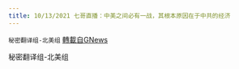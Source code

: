 ```yaml
---
title: 10/13/2021 七哥直播：中美之间必有一战，其根本原因在于中共的经济
---
```

`秘密翻译组-北美组` [轉載自GNews](https://gnews.org/zh-hans/1592205/)

秘密翻译组-北美组
